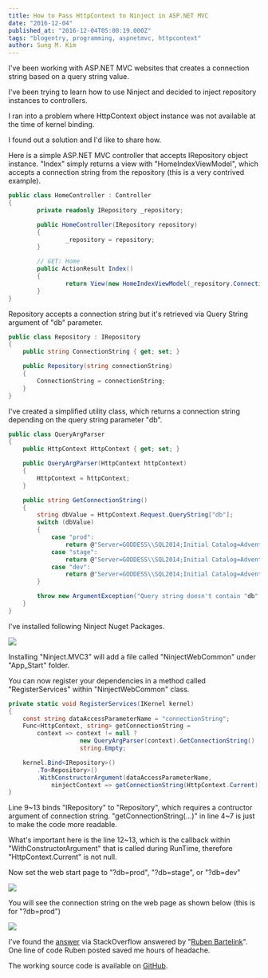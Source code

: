 ```yaml
---
title: How to Pass HttpContext to Ninject in ASP.NET MVC
date: "2016-12-04"
published_at: "2016-12-04T05:00:19.000Z"
tags: "blogentry, programming, aspnetmvc, httpcontext"
author: Sung M. Kim
---
```


I've been working with ASP.NET MVC websites that creates a connection string based on a query string value.

I've been trying to learn how to use Ninject and decided to inject repository instances to controllers.

I ran into a problem where HttpContext object instance was not available at the time of kernel binding.

I found out a solution and I'd like to share how.

Here is a simple ASP.NET MVC controller that accepts IRepository object instance. "Index" simply returns a view with "HomeIndexViewModel", which accepts a connection string from the repository (this is a very contrived example).

<!-- prettier-ignore -->
```csharp
public class HomeController : Controller
{
		private readonly IRepository _repository;

		public HomeController(IRepository repository)
		{
				_repository = repository;
		}

		// GET: Home
		public ActionResult Index()
		{
				return View(new HomeIndexViewModel(_repository.ConnectionString));
		}
}
```

Repository accepts a connection string but it's retrieved via Query String argument of "db" parameter.

```csharp
public class Repository : IRepository
{
	public string ConnectionString { get; set; }

	public Repository(string connectionString)
	{
		ConnectionString = connectionString;
	}
}
```

I've created a simplified utility class, which returns a connection string depending on the query string parameter "db".

```csharp
public class QueryArgParser
{
	public HttpContext HttpContext { get; set; }

	public QueryArgParser(HttpContext httpContext)
	{
		HttpContext = httpContext;
	}

	public string GetConnectionString()
	{
		string dbValue = HttpContext.Request.QueryString["db"];
		switch (dbValue)
		{
			case "prod":
				return @"Server=GODDESS\\SQL2014;Initial Catalog=AdventureWorks2014;Integrated Security=SSPI";
			case "stage":
				return @"Server=GODDESS\\SQL2014;Initial Catalog=AdventureWorks2014Stage;Integrated Security=SSPI";
			case "dev":
				return @"Server=GODDESS\\SQL2014;Initial Catalog=AdventureWorks2014Dev;Integrated Security=SSPI";
		}

		throw new ArgumentException("Query string doesn't contain "db" parameter");
	}
}
```

I've installed following Ninject Nuget Packages.

![](https://i.imgur.com/X27wuyC.jpg)

Installing "Ninject.MVC3" will add a file called "NinjectWebCommon" under "App_Start" folder.

You can now register your dependencies in a method called "RegisterServices" within "NinjectWebCommon" class.

```csharp
private static void RegisterServices(IKernel kernel)
{
	const string dataAccessParameterName = "connectionString";
	Func<HttpContext, string> getConnectionString =
		context => context != null ?
                    new QueryArgParser(context).GetConnectionString() :
                    string.Empty;

	kernel.Bind<IRepository>()
		.To<Repository>()
		.WithConstructorArgument(dataAccessParameterName,
			ninjectContext => getConnectionString(HttpContext.Current));
}
```

Line 9~13 binds "IRepository" to "Repository", which requires a contructor argument of connection string. "getConnectionString(...)" in line 4~7 is just to make the code more readable.

What's important here is the line 12~13, which is the callback within "WithConstructorArgument" that is called during RunTime, therefore "HttpContext.Current" is not null.

Now set the web start page to "?db=prod", "?db=stage", or "?db=dev"

![](https://i.imgur.com/p4JDvMc.png)

You will see the connection string on the web page as shown below (this is for "?db=prod")

![](https://i.imgur.com/5Xy3fI0.png)

I've found the [answer](https://stackoverflow.com/a/3617961/4035) via StackOverflow answered by "[Ruben Bartelink](https://stackoverflow.com/users/11635/ruben-bartelink)". One line of code Ruben posted saved me hours of headache.

The working source code is available on [GitHub](https://github.com/dance2die/Blog.SlightEdgeCoder.NinjectHttpContext).
